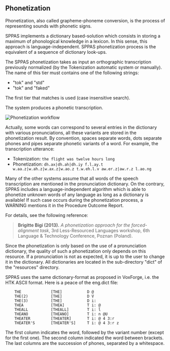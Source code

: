 ## Phonetization

Phonetization, also called grapheme-phoneme conversion, is the process of 
representing sounds with phonetic signs.

SPPAS implements a dictionary based-solution which consists in storing a 
maximum of phonological knowledge in a lexicon. In this sense, this approach 
is language-independent. SPPAS phonetization process is the equivalent of a 
sequence of dictionary look-ups. 

The SPPAS phonetization takes as input an orthographic transcription previously
normalized (by the Tokenization automatic system or manually).
The name of this tier must contains one of the following strings:

- "tok" and "std"
- "tok" and "faked"

The first tier that matches is used (case insensitive search). 

The system produces a phonetic transcription. 

![Phonetization workflow](./etc/figures/phonworkflow.bmp)

Actually, some words can correspond to several entries in the dictionary 
with various pronunciations, all these variants are stored in the phonetization
result. By convention, spaces separate words, dots separate phones and pipes 
separate phonetic variants of a word. For example, the transcription utterance:

* Tokenization: `the flight was twelve hours long`
* Phonetization: `dh.ax|dh.ah|dh.iy f.l.ay.t w.aa.z|w.ah.z|w.ax.z|w.ao.z t.w.eh.l.v aw.er.z|aw.r.z l.ao.ng`

Many of the other systems assume that all words of the speech transcription
are mentioned in the pronunciation dictionary. On the contrary, SPPAS
includes a language-independent algorithm which is able to phonetize unknown
words of any language as long as a dictionary is available!
If such case occurs during the phonetization process, a WARNING mentions it
in the Procedure Outcome Report. 

For details, see the following reference:

>**Brigitte Bigi (2013).**
>*A phonetization approach for the forced-alignment task*,
>3rd Less-Resourced Languages workshop, 6th Language & Technology Conference, Poznan (Poland).

Since the phonetization is only based on the use of a pronunciation dictionary,
the quality of such a phonetization only depends on this resource.
If a pronunciation is not as expected, it is up to the user to change it in
the dictionary. All dictionaries are located in the sub-directory "dict" of
the "resources" directory.

SPPAS uses the same dictionary-format as proposed in VoxForge, 
i.e. the HTK ASCII format. Here is a peace of the eng.dict file:

        THE             [THE]           D @
        THE(2)          [THE]           D V
        THE(3)          [THE]           D i:
        THEA            [THEA]          T i: @
        THEALL          [THEALL]        T i: l
        THEANO          [THEANO]        T i: n @U
        THEATER         [THEATER]       T i: @ 4 3:r
        THEATER'S       [THEATER'S]     T i: @ 4 3:r z

The first column indicates the word, followed by the variant number (except for
the first one). The second column indicated the word between brackets. The last 
columns are the succession of phones, separated by a whitespace.

